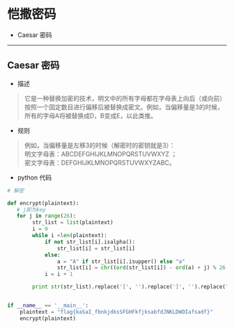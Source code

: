 
# 恺撒密码

* Caesar 密码
---

## Caesar 密码

* 描述

> 它是一种替换加密的技术，明文中的所有字母都在字母表上向后（或向前）按照一个固定数目进行偏移后被替换成密文。例如，当偏移量是3的时候，所有的字母A将被替换成D，B变成E，以此类推。  
  
* 规则
> 例如，当偏移量是左移3的时候（解密时的密钥就是3）：  
  明文字母表：ABCDEFGHIJKLMNOPQRSTUVWXYZ ；  
  密文字母表：DEFGHIJKLMNOPQRSTUVWXYZABC。
  
 * python 代码
 ```python
 # 解密

def encrypt(plaintext):
    # j即为key
    for j in range(26):
         str_list = list(plaintext)
         i = 0
         while i <len(plaintext):
             if not str_list[i].isalpha():
                 str_list[i] = str_list[i]
             else:
                 a = "A" if str_list[i].isupper() else "a"
                 str_list[i] = chr((ord(str_list[i]) - ord(a) + j) % 26 + ord(a))
             i = i + 1
 
         print str(str_list).replace('[', '').replace(']', '').replace("'", '').replace(',', '').replace(' ', '').strip()
 
 
if __name__ == '__main__':
     plaintext = "flag{kaSaI_fbnkjdksSFGHFkfjksabfdJNKLDWOIafsadf}"
     encrypt(plaintext)
 ```